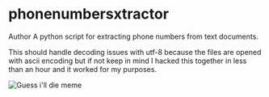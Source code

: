 # phonenumbersxtractor
Author
A python script for extracting phone numbers from text documents.

This should handle decoding issues with utf-8 because the files are opened with ascii encoding
but if not keep in mind I hacked this together in less than an hour and it worked for my purposes.

![Guess i'll die meme](https://www.google.com/url?sa=i&rct=j&q=&esrc=s&source=images&cd=&cad=rja&uact=8&ved=2ahUKEwjcgte58fPbAhVmpVkKHWrnDTsQjRx6BAgBEAU&url=http%3A%2F%2Fknowyourmeme.com%2Fphotos%2F1231999-guess-ill-die&psig=AOvVaw2jNf0CKfKJEkC1pynpNwnm&ust=1530190356382296)

